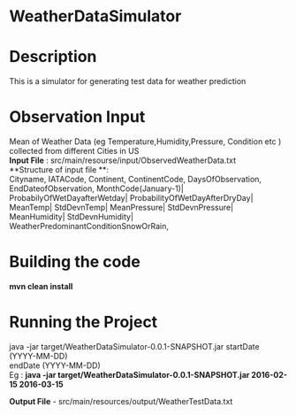 # WeatherDataSimulator
# Description
This is a simulator for generating test data for weather prediction 

# Observation Input
Mean of Weather Data (eg Temperature,Humidity,Pressure, Condition etc ) collected from different Cities in US  
**Input File** : src/main/resourse/input/ObservedWeatherData.txt  
**Structure of input file **:   
Cityname, IATACode, Continent, ContinentCode, DaysOfObservation, EndDateofObservation, MonthCode(January-1)| ProbabilyOfWetDayafterWetday| ProbabilityOfWetDayAfterDryDay| MeanTemp| StdDevnTemp| MeanPressure| StdDevnPressure| MeanHumidity| StdDevnHumidity| WeatherPredominantConditionSnowOrRain, <repeat till December> 

# Building the code 
**mvn clean install**

# Running the Project
java -jar target/WeatherDataSimulator-0.0.1-SNAPSHOT.jar <startDate> <endDate>
startDate (YYYY-MM-DD)  
endDate (YYYY-MM-DD)   
Eg : **java -jar target/WeatherDataSimulator-0.0.1-SNAPSHOT.jar 2016-02-15 2016-03-15**

**Output File** - src/main/resources/output/WeatherTestData.txt